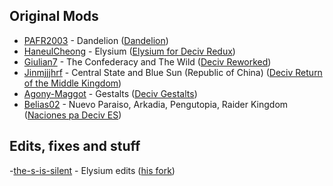 ## Original Mods
- [PAFR2003](https://github.com/PAFR2003) - Dandelion ([Dandelion](https://github.com/PAFR2003/Dandelion))
- [HaneulCheong](https://github.com/HaneulCheong) - Elysium ([Elysium for Deciv Redux](https://github.com/HaneulCheong/Elysium-for-DeCiv-Redux))
- [Giulian7](https://github.com/Giulian7) - The Confederacy and The Wild ([Deciv Reworked](https://github.com/Giulian7/DeCiv-Reworked))
- [Jinmjjjhrf](https://github.com/Jinmjjjhrf) - Central State and Blue Sun (Republic of China) ([Deciv Return of the Middle Kingdom](https://github.com/Jinmjjjhrf/Deciv-Return-of-the-Middle-Kingdom))
- [Agony-Maggot](https://github.com/Agony-Maggot) - Gestalts ([Deciv Gestalts](https://github.com/Agony-Maggot/DeCiv-Gestalts))
- [Belias02](https://github.com/Belias02) - Nuevo Paraiso, Arkadia, Pengutopia, Raider Kingdom ([Naciones pa Deciv ES](https://github.com/Belias02/Naciones-pa-deciv-ES/tree/main))

## Edits, fixes and stuff
-[the-s-is-silent](https://github.com/the-s-is-silent) - Elysium edits ([his fork](https://github.com/the-s-is-silent/Elysium-for-DeCiv-Redux/tree/main))
